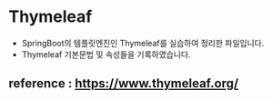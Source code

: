 # Thymeleaf

- SpringBoot의 템플릿엔진인 Thymeleaf를 실습하여 정리한 파일입니다.
- Thymeleaf 기본문법 및 속성들을 기록하였습니다.

## reference : https://www.thymeleaf.org/
